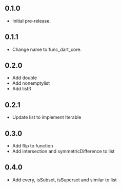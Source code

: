 ## 0.1.0

- Initial pre-release.

## 0.1.1

- Change name to func_dart_core.

## 0.2.0

- Add double
- Add nonemptylist
- Add listß

## 0.2.1

- Update list to implement Iterable

## 0.3.0

- Add flip to function
- Add intersection and symmetricDifference to list

## 0.4.0

- Add every, isSubset, isSuperset and similar to list
